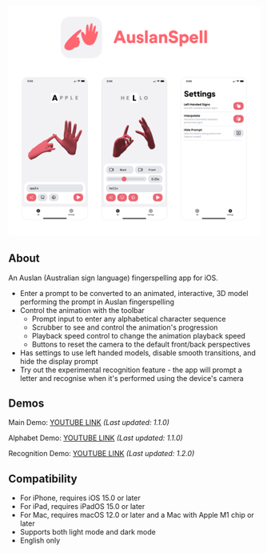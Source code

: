 ![page](Assets/page_1.1.0.png)

## About

An Auslan (Australian sign language) fingerspelling app for iOS.

* Enter a prompt to be converted to an animated, interactive, 3D model performing the prompt in Auslan fingerspelling
* Control the animation with the toolbar
    * Prompt input to enter any alphabetical character sequence
    * Scrubber to see and control the animation's progression
    * Playback speed control to change the animation playback speed
    * Buttons to reset the camera to the default front/back perspectives
* Has settings to use left handed models, disable smooth transitions, and hide the display prompt
* Try out the experimental recognition feature - the app will prompt a letter and recognise when it's performed using the device's camera

## Demos

Main Demo: [YOUTUBE LINK](https://youtube.com/watch?v=BS5IwGK1_Ls) *(Last updated: 1.1.0)*

Alphabet Demo: [YOUTUBE LINK](https://youtube.com/watch?v=8cXb0kTaQ-s) *(Last updated: 1.1.0)*

Recognition Demo: [YOUTUBE LINK](https://youtu.be/FaW3HjzHEoU) *(Last updated: 1.2.0)*

## Compatibility

* For iPhone, requires iOS 15.0 or later
* For iPad, requires iPadOS 15.0 or later
* For Mac, requires macOS 12.0 or later and a Mac with Apple M1 chip or later
* Supports both light mode and dark mode
* English only

